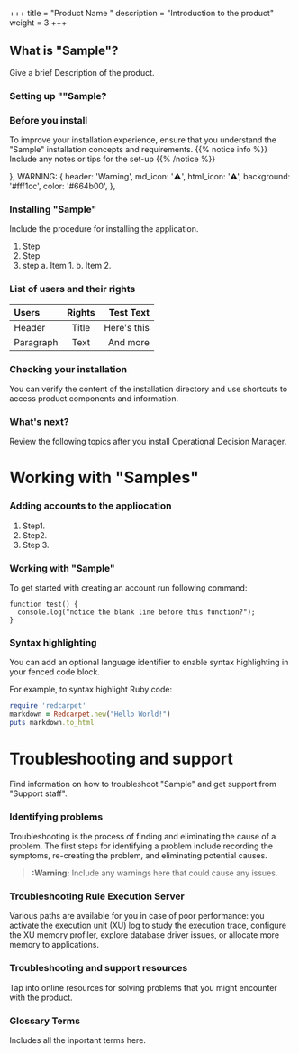 +++
title = "Product Name <Sample>"
description = "Introduction to the product"
weight = 3
+++

## What is "Sample"?

Give a brief Description of the product. 

### Setting up ""Sample?

<Description>

### Before you install 
To improve your installation experience, ensure that you understand the "Sample" installation concepts and requirements.
{{% notice info %}}
Include any notes or tips for the set-up
{{% /notice %}}

  },
  WARNING: {
    header: 'Warning',
    md_icon: ':warning:',
    html_icon: '⚠',
    background: '#fff1cc',
    color: '#664b00',
  },

### Installing "Sample" 

Include the procedure for installing the application.

1. Step 
2. Step 
3. step 
	a. Item 1.
	b. Item 2. 


### List of users and their rights 

| Users       | Rights      | Test Text     |
| :---        |    :----:   |          ---: |
| Header      | Title       | Here's this   |
| Paragraph   | Text        | And more      |


### Checking your installation
You can verify the content of the installation directory and use shortcuts to access product components and information.
### What's next?
Review the following topics after you install Operational Decision Manager.

# Working with "Samples"
<Describe the application and how to use it>

### Adding accounts to the appliocation 
1. Step1.
2. Step2.
3. Step 3. 

### Working with "Sample"

To get started with creating an account run following command:

```
function test() {
  console.log("notice the blank line before this function?");
}
```
### Syntax highlighting
You can add an optional language identifier to enable syntax highlighting in your fenced code block.

For example, to syntax highlight Ruby code:


```ruby
require 'redcarpet'
markdown = Redcarpet.new("Hello World!")
puts markdown.to_html
```

# Troubleshooting and support
Find information on how to troubleshoot "Sample" and get support from "Support staff".

### Identifying problems
Troubleshooting is the process of finding and eliminating the cause of a problem. The first steps for identifying a problem include recording the symptoms, re-creating the problem, and eliminating potential causes.

> **:Warning:** Include any warnings here that could cause any issues. 

### Troubleshooting Rule Execution Server
Various paths are available for you in case of poor performance: you activate the execution unit (XU) log to study the execution trace, configure the XU memory profiler, explore database driver issues, or allocate more memory to applications.

### Troubleshooting and support resources
Tap into online resources for solving problems that you might encounter with the product.

### Glossary Terms
Includes all the inportant terms here. 
